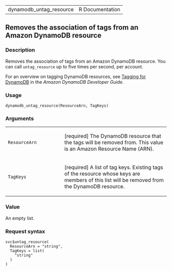 <table style="width: 100%;">
<tbody>
<tr class="odd">
<td>dynamodb_untag_resource</td>
<td style="text-align: right;">R Documentation</td>
</tr>
</tbody>
</table>

## Removes the association of tags from an Amazon DynamoDB resource

### Description

Removes the association of tags from an Amazon DynamoDB resource. You
can call `untag_resource` up to five times per second, per account.

For an overview on tagging DynamoDB resources, see [Tagging for
DynamoDB](https://docs.aws.amazon.com/amazondynamodb/latest/developerguide/Tagging.html)
in the *Amazon DynamoDB Developer Guide*.

### Usage

    dynamodb_untag_resource(ResourceArn, TagKeys)

### Arguments

<table>
<colgroup>
<col style="width: 35%" />
<col style="width: 65%" />
</colgroup>
<tbody>
<tr class="odd">
<td><code
id="dynamodb_untag_resource_:_ResourceArn">ResourceArn</code></td>
<td><p>[required] The DynamoDB resource that the tags will be removed
from. This value is an Amazon Resource Name (ARN).</p></td>
</tr>
<tr class="even">
<td><code id="dynamodb_untag_resource_:_TagKeys">TagKeys</code></td>
<td><p>[required] A list of tag keys. Existing tags of the resource
whose keys are members of this list will be removed from the DynamoDB
resource.</p></td>
</tr>
</tbody>
</table>

### Value

An empty list.

### Request syntax

    svc$untag_resource(
      ResourceArn = "string",
      TagKeys = list(
        "string"
      )
    )

